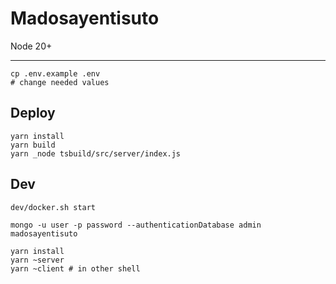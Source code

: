 # Madosayentisuto

Node 20+

---

    cp .env.example .env
    # change needed values

## Deploy

    yarn install
    yarn build
    yarn _node tsbuild/src/server/index.js

## Dev

    dev/docker.sh start

    mongo -u user -p password --authenticationDatabase admin madosayentisuto

    yarn install
    yarn ~server
    yarn ~client # in other shell
